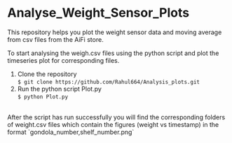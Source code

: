 # Analyse_Weight_Sensor_Plots
This repository helps you plot the weight sensor data and moving average from csv files from the AiFi store.

To start analysing the weigh.csv files using the python script and plot the timeseries plot for corresponding files.
1. Clone the repository<br />
`$ git clone https://github.com/Rahul664/Analysis_plots.git`<br />
2. Run the python script Plot.py<br />
`$ python Plot.py`<br />

<br />
After the script has run successfully you will find the corresponding folders of weight.csv files which contain the figures (weight vs timestamp) in the format `gondola_number,shelf_number.png`
